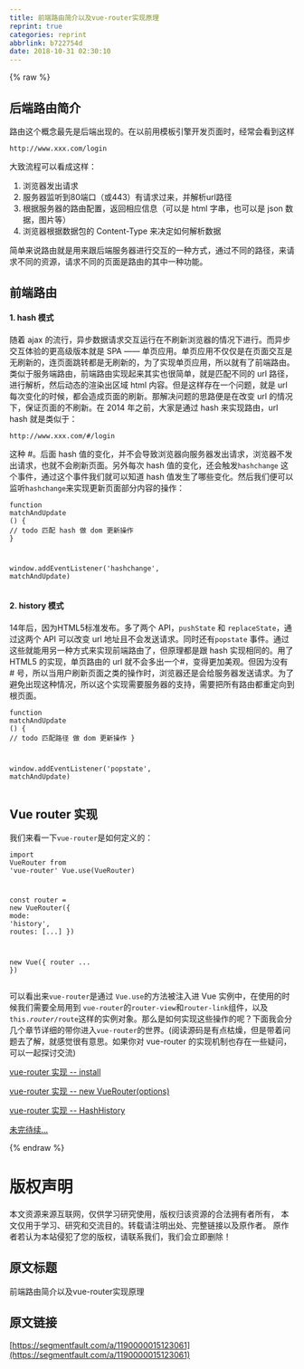 ```yaml
---
title: 前端路由简介以及vue-router实现原理
reprint: true
categories: reprint
abbrlink: b722754d
date: 2018-10-31 02:30:10
---
```


{% raw %}
<h2 id="articleHeader0">&#x540E;&#x7AEF;&#x8DEF;&#x7531;&#x7B80;&#x4ECB;</h2><p>&#x8DEF;&#x7531;&#x8FD9;&#x4E2A;&#x6982;&#x5FF5;&#x6700;&#x5148;&#x662F;&#x540E;&#x7AEF;&#x51FA;&#x73B0;&#x7684;&#x3002;&#x5728;&#x4EE5;&#x524D;&#x7528;&#x6A21;&#x677F;&#x5F15;&#x64CE;&#x5F00;&#x53D1;&#x9875;&#x9762;&#x65F6;&#xFF0C;&#x7ECF;&#x5E38;&#x4F1A;&#x770B;&#x5230;&#x8FD9;&#x6837;</p><div class="widget-codetool" style="display:none"><div class="widget-codetool--inner"><span class="selectCode code-tool" data-toggle="tooltip" data-placement="top" title="" data-original-title="&#x5168;&#x9009;"></span> <span type="button" class="copyCode code-tool" data-toggle="tooltip" data-placement="top" data-clipboard-text="http://www.xxx.com/login" title="" data-original-title="&#x590D;&#x5236;"></span> <span type="button" class="saveToNote code-tool" data-toggle="tooltip" data-placement="top" title="" data-original-title="&#x653E;&#x8FDB;&#x7B14;&#x8BB0;"></span></div></div><pre class="hljs dts"><code class="sh" style="word-break:break-word;white-space:initial"><span class="hljs-symbol">http:</span><span class="hljs-comment">//www.xxx.com/login</span></code></pre><p>&#x5927;&#x81F4;&#x6D41;&#x7A0B;&#x53EF;&#x4EE5;&#x770B;&#x6210;&#x8FD9;&#x6837;&#xFF1A;</p><ol><li>&#x6D4F;&#x89C8;&#x5668;&#x53D1;&#x51FA;&#x8BF7;&#x6C42;</li><li>&#x670D;&#x52A1;&#x5668;&#x76D1;&#x542C;&#x5230;80&#x7AEF;&#x53E3;&#xFF08;&#x6216;443&#xFF09;&#x6709;&#x8BF7;&#x6C42;&#x8FC7;&#x6765;&#xFF0C;&#x5E76;&#x89E3;&#x6790;url&#x8DEF;&#x5F84;</li><li>&#x6839;&#x636E;&#x670D;&#x52A1;&#x5668;&#x7684;&#x8DEF;&#x7531;&#x914D;&#x7F6E;&#xFF0C;&#x8FD4;&#x56DE;&#x76F8;&#x5E94;&#x4FE1;&#x606F;&#xFF08;&#x53EF;&#x4EE5;&#x662F; html &#x5B57;&#x4E32;&#xFF0C;&#x4E5F;&#x53EF;&#x4EE5;&#x662F; json &#x6570;&#x636E;&#xFF0C;&#x56FE;&#x7247;&#x7B49;&#xFF09;</li><li>&#x6D4F;&#x89C8;&#x5668;&#x6839;&#x636E;&#x6570;&#x636E;&#x5305;&#x7684; Content-Type &#x6765;&#x51B3;&#x5B9A;&#x5982;&#x4F55;&#x89E3;&#x6790;&#x6570;&#x636E;</li></ol><p>&#x7B80;&#x5355;&#x6765;&#x8BF4;&#x8DEF;&#x7531;&#x5C31;&#x662F;&#x7528;&#x6765;&#x8DDF;&#x540E;&#x7AEF;&#x670D;&#x52A1;&#x5668;&#x8FDB;&#x884C;&#x4EA4;&#x4E92;&#x7684;&#x4E00;&#x79CD;&#x65B9;&#x5F0F;&#xFF0C;&#x901A;&#x8FC7;&#x4E0D;&#x540C;&#x7684;&#x8DEF;&#x5F84;&#xFF0C;&#x6765;&#x8BF7;&#x6C42;&#x4E0D;&#x540C;&#x7684;&#x8D44;&#x6E90;&#xFF0C;&#x8BF7;&#x6C42;&#x4E0D;&#x540C;&#x7684;&#x9875;&#x9762;&#x662F;&#x8DEF;&#x7531;&#x7684;&#x5176;&#x4E2D;&#x4E00;&#x79CD;&#x529F;&#x80FD;&#x3002;</p><h2 id="articleHeader1">&#x524D;&#x7AEF;&#x8DEF;&#x7531;</h2><h4>1. hash &#x6A21;&#x5F0F;</h4><p>&#x968F;&#x7740; ajax &#x7684;&#x6D41;&#x884C;&#xFF0C;&#x5F02;&#x6B65;&#x6570;&#x636E;&#x8BF7;&#x6C42;&#x4EA4;&#x4E92;&#x8FD0;&#x884C;&#x5728;&#x4E0D;&#x5237;&#x65B0;&#x6D4F;&#x89C8;&#x5668;&#x7684;&#x60C5;&#x51B5;&#x4E0B;&#x8FDB;&#x884C;&#x3002;&#x800C;&#x5F02;&#x6B65;&#x4EA4;&#x4E92;&#x4F53;&#x9A8C;&#x7684;&#x66F4;&#x9AD8;&#x7EA7;&#x7248;&#x672C;&#x5C31;&#x662F; SPA &#x2014;&#x2014; &#x5355;&#x9875;&#x5E94;&#x7528;&#x3002;&#x5355;&#x9875;&#x5E94;&#x7528;&#x4E0D;&#x4EC5;&#x4EC5;&#x662F;&#x5728;&#x9875;&#x9762;&#x4EA4;&#x4E92;&#x662F;&#x65E0;&#x5237;&#x65B0;&#x7684;&#xFF0C;&#x8FDE;&#x9875;&#x9762;&#x8DF3;&#x8F6C;&#x90FD;&#x662F;&#x65E0;&#x5237;&#x65B0;&#x7684;&#xFF0C;&#x4E3A;&#x4E86;&#x5B9E;&#x73B0;&#x5355;&#x9875;&#x5E94;&#x7528;&#xFF0C;&#x6240;&#x4EE5;&#x5C31;&#x6709;&#x4E86;&#x524D;&#x7AEF;&#x8DEF;&#x7531;&#x3002;<br>&#x7C7B;&#x4F3C;&#x4E8E;&#x670D;&#x52A1;&#x7AEF;&#x8DEF;&#x7531;&#xFF0C;&#x524D;&#x7AEF;&#x8DEF;&#x7531;&#x5B9E;&#x73B0;&#x8D77;&#x6765;&#x5176;&#x5B9E;&#x4E5F;&#x5F88;&#x7B80;&#x5355;&#xFF0C;&#x5C31;&#x662F;&#x5339;&#x914D;&#x4E0D;&#x540C;&#x7684; url &#x8DEF;&#x5F84;&#xFF0C;&#x8FDB;&#x884C;&#x89E3;&#x6790;&#xFF0C;&#x7136;&#x540E;&#x52A8;&#x6001;&#x7684;&#x6E32;&#x67D3;&#x51FA;&#x533A;&#x57DF; html &#x5185;&#x5BB9;&#x3002;&#x4F46;&#x662F;&#x8FD9;&#x6837;&#x5B58;&#x5728;&#x4E00;&#x4E2A;&#x95EE;&#x9898;&#xFF0C;&#x5C31;&#x662F; url &#x6BCF;&#x6B21;&#x53D8;&#x5316;&#x7684;&#x65F6;&#x5019;&#xFF0C;&#x90FD;&#x4F1A;&#x9020;&#x6210;&#x9875;&#x9762;&#x7684;&#x5237;&#x65B0;&#x3002;&#x90A3;&#x89E3;&#x51B3;&#x95EE;&#x9898;&#x7684;&#x601D;&#x8DEF;&#x4FBF;&#x662F;&#x5728;&#x6539;&#x53D8; url &#x7684;&#x60C5;&#x51B5;&#x4E0B;&#xFF0C;&#x4FDD;&#x8BC1;&#x9875;&#x9762;&#x7684;&#x4E0D;&#x5237;&#x65B0;&#x3002;&#x5728; 2014 &#x5E74;&#x4E4B;&#x524D;&#xFF0C;&#x5927;&#x5BB6;&#x662F;&#x901A;&#x8FC7; hash &#x6765;&#x5B9E;&#x73B0;&#x8DEF;&#x7531;&#xFF0C;url hash &#x5C31;&#x662F;&#x7C7B;&#x4F3C;&#x4E8E;&#xFF1A;</p><div class="widget-codetool" style="display:none"><div class="widget-codetool--inner"><span class="selectCode code-tool" data-toggle="tooltip" data-placement="top" title="" data-original-title="&#x5168;&#x9009;"></span> <span type="button" class="copyCode code-tool" data-toggle="tooltip" data-placement="top" data-clipboard-text="http://www.xxx.com/#/login" title="" data-original-title="&#x590D;&#x5236;"></span> <span type="button" class="saveToNote code-tool" data-toggle="tooltip" data-placement="top" title="" data-original-title="&#x653E;&#x8FDB;&#x7B14;&#x8BB0;"></span></div></div><pre class="hljs avrasm"><code class="sh" style="word-break:break-word;white-space:initial"><span class="hljs-symbol">http:</span>//www.xxx.com/<span class="hljs-meta">#/login</span></code></pre><p>&#x8FD9;&#x79CD; #&#x3002;&#x540E;&#x9762; hash &#x503C;&#x7684;&#x53D8;&#x5316;&#xFF0C;&#x5E76;&#x4E0D;&#x4F1A;&#x5BFC;&#x81F4;&#x6D4F;&#x89C8;&#x5668;&#x5411;&#x670D;&#x52A1;&#x5668;&#x53D1;&#x51FA;&#x8BF7;&#x6C42;&#xFF0C;&#x6D4F;&#x89C8;&#x5668;&#x4E0D;&#x53D1;&#x51FA;&#x8BF7;&#x6C42;&#xFF0C;&#x4E5F;&#x5C31;&#x4E0D;&#x4F1A;&#x5237;&#x65B0;&#x9875;&#x9762;&#x3002;&#x53E6;&#x5916;&#x6BCF;&#x6B21; hash &#x503C;&#x7684;&#x53D8;&#x5316;&#xFF0C;&#x8FD8;&#x4F1A;&#x89E6;&#x53D1;<code>hashchange</code> &#x8FD9;&#x4E2A;&#x4E8B;&#x4EF6;&#xFF0C;&#x901A;&#x8FC7;&#x8FD9;&#x4E2A;&#x4E8B;&#x4EF6;&#x6211;&#x4EEC;&#x5C31;&#x53EF;&#x4EE5;&#x77E5;&#x9053; hash &#x503C;&#x53D1;&#x751F;&#x4E86;&#x54EA;&#x4E9B;&#x53D8;&#x5316;&#x3002;&#x7136;&#x540E;&#x6211;&#x4EEC;&#x4FBF;&#x53EF;&#x4EE5;&#x76D1;&#x542C;<code>hashchange</code>&#x6765;&#x5B9E;&#x73B0;&#x66F4;&#x65B0;&#x9875;&#x9762;&#x90E8;&#x5206;&#x5185;&#x5BB9;&#x7684;&#x64CD;&#x4F5C;&#xFF1A;</p><div class="widget-codetool" style="display:none"><div class="widget-codetool--inner"><span class="selectCode code-tool" data-toggle="tooltip" data-placement="top" title="" data-original-title="&#x5168;&#x9009;"></span> <span type="button" class="copyCode code-tool" data-toggle="tooltip" data-placement="top" data-clipboard-text="function matchAndUpdate () {
   // todo &#x5339;&#x914D; hash &#x505A; dom &#x66F4;&#x65B0;&#x64CD;&#x4F5C;
}

window.addEventListener(&apos;hashchange&apos;, matchAndUpdate)" title="" data-original-title="&#x590D;&#x5236;"></span> <span type="button" class="saveToNote code-tool" data-toggle="tooltip" data-placement="top" title="" data-original-title="&#x653E;&#x8FDB;&#x7B14;&#x8BB0;"></span></div></div><pre class="javascript hljs"><code class="js"><span class="hljs-function"><span class="hljs-keyword">function</span> <span class="hljs-title">matchAndUpdate</span> (<span class="hljs-params"></span>) </span>{
   <span class="hljs-comment">// todo &#x5339;&#x914D; hash &#x505A; dom &#x66F4;&#x65B0;&#x64CD;&#x4F5C;</span>
}

<span class="hljs-built_in">window</span>.addEventListener(<span class="hljs-string">&apos;hashchange&apos;</span>, matchAndUpdate)</code></pre><h4>2. history &#x6A21;&#x5F0F;</h4><p>14&#x5E74;&#x540E;&#xFF0C;&#x56E0;&#x4E3A;HTML5&#x6807;&#x51C6;&#x53D1;&#x5E03;&#x3002;&#x591A;&#x4E86;&#x4E24;&#x4E2A; API&#xFF0C;<code>pushState</code> &#x548C; <code>replaceState</code>&#xFF0C;&#x901A;&#x8FC7;&#x8FD9;&#x4E24;&#x4E2A; API &#x53EF;&#x4EE5;&#x6539;&#x53D8; url &#x5730;&#x5740;&#x4E14;&#x4E0D;&#x4F1A;&#x53D1;&#x9001;&#x8BF7;&#x6C42;&#x3002;&#x540C;&#x65F6;&#x8FD8;&#x6709;<code>popstate</code> &#x4E8B;&#x4EF6;&#x3002;&#x901A;&#x8FC7;&#x8FD9;&#x4E9B;&#x5C31;&#x80FD;&#x7528;&#x53E6;&#x4E00;&#x79CD;&#x65B9;&#x5F0F;&#x6765;&#x5B9E;&#x73B0;&#x524D;&#x7AEF;&#x8DEF;&#x7531;&#x4E86;&#xFF0C;&#x4F46;&#x539F;&#x7406;&#x90FD;&#x662F;&#x8DDF; hash &#x5B9E;&#x73B0;&#x76F8;&#x540C;&#x7684;&#x3002;&#x7528;&#x4E86; HTML5 &#x7684;&#x5B9E;&#x73B0;&#xFF0C;&#x5355;&#x9875;&#x8DEF;&#x7531;&#x7684; url &#x5C31;&#x4E0D;&#x4F1A;&#x591A;&#x51FA;&#x4E00;&#x4E2A;#&#xFF0C;&#x53D8;&#x5F97;&#x66F4;&#x52A0;&#x7F8E;&#x89C2;&#x3002;&#x4F46;&#x56E0;&#x4E3A;&#x6CA1;&#x6709; # &#x53F7;&#xFF0C;&#x6240;&#x4EE5;&#x5F53;&#x7528;&#x6237;&#x5237;&#x65B0;&#x9875;&#x9762;&#x4E4B;&#x7C7B;&#x7684;&#x64CD;&#x4F5C;&#x65F6;&#xFF0C;&#x6D4F;&#x89C8;&#x5668;&#x8FD8;&#x662F;&#x4F1A;&#x7ED9;&#x670D;&#x52A1;&#x5668;&#x53D1;&#x9001;&#x8BF7;&#x6C42;&#x3002;&#x4E3A;&#x4E86;&#x907F;&#x514D;&#x51FA;&#x73B0;&#x8FD9;&#x79CD;&#x60C5;&#x51B5;&#xFF0C;&#x6240;&#x4EE5;&#x8FD9;&#x4E2A;&#x5B9E;&#x73B0;&#x9700;&#x8981;&#x670D;&#x52A1;&#x5668;&#x7684;&#x652F;&#x6301;&#xFF0C;&#x9700;&#x8981;&#x628A;&#x6240;&#x6709;&#x8DEF;&#x7531;&#x90FD;&#x91CD;&#x5B9A;&#x5411;&#x5230;&#x6839;&#x9875;&#x9762;&#x3002;</p><div class="widget-codetool" style="display:none"><div class="widget-codetool--inner"><span class="selectCode code-tool" data-toggle="tooltip" data-placement="top" title="" data-original-title="&#x5168;&#x9009;"></span> <span type="button" class="copyCode code-tool" data-toggle="tooltip" data-placement="top" data-clipboard-text="function matchAndUpdate () {
   // todo &#x5339;&#x914D;&#x8DEF;&#x5F84; &#x505A; dom &#x66F4;&#x65B0;&#x64CD;&#x4F5C;
}

window.addEventListener(&apos;popstate&apos;, matchAndUpdate)" title="" data-original-title="&#x590D;&#x5236;"></span> <span type="button" class="saveToNote code-tool" data-toggle="tooltip" data-placement="top" title="" data-original-title="&#x653E;&#x8FDB;&#x7B14;&#x8BB0;"></span></div></div><pre class="javascript hljs"><code class="js"><span class="hljs-function"><span class="hljs-keyword">function</span> <span class="hljs-title">matchAndUpdate</span> (<span class="hljs-params"></span>) </span>{
   <span class="hljs-comment">// todo &#x5339;&#x914D;&#x8DEF;&#x5F84; &#x505A; dom &#x66F4;&#x65B0;&#x64CD;&#x4F5C;</span>
}

<span class="hljs-built_in">window</span>.addEventListener(<span class="hljs-string">&apos;popstate&apos;</span>, matchAndUpdate)</code></pre><h2 id="articleHeader2">Vue router &#x5B9E;&#x73B0;</h2><p>&#x6211;&#x4EEC;&#x6765;&#x770B;&#x4E00;&#x4E0B;<code>vue-router</code>&#x662F;&#x5982;&#x4F55;&#x5B9A;&#x4E49;&#x7684;&#xFF1A;</p><div class="widget-codetool" style="display:none"><div class="widget-codetool--inner"><span class="selectCode code-tool" data-toggle="tooltip" data-placement="top" title="" data-original-title="&#x5168;&#x9009;"></span> <span type="button" class="copyCode code-tool" data-toggle="tooltip" data-placement="top" data-clipboard-text="import VueRouter from &apos;vue-router&apos;
Vue.use(VueRouter)

const router = new VueRouter({
  mode: &apos;history&apos;,
  routes: [...]
})

new Vue({
  router
  ...
})" title="" data-original-title="&#x590D;&#x5236;"></span> <span type="button" class="saveToNote code-tool" data-toggle="tooltip" data-placement="top" title="" data-original-title="&#x653E;&#x8FDB;&#x7B14;&#x8BB0;"></span></div></div><pre class="javascript hljs"><code class="js"><span class="hljs-keyword">import</span> VueRouter <span class="hljs-keyword">from</span> <span class="hljs-string">&apos;vue-router&apos;</span>
Vue.use(VueRouter)

<span class="hljs-keyword">const</span> router = <span class="hljs-keyword">new</span> VueRouter({
  <span class="hljs-attr">mode</span>: <span class="hljs-string">&apos;history&apos;</span>,
  <span class="hljs-attr">routes</span>: [...]
})

<span class="hljs-keyword">new</span> Vue({
  router
  ...
})</code></pre><p>&#x53EF;&#x4EE5;&#x770B;&#x51FA;&#x6765;<code>vue-router</code>&#x662F;&#x901A;&#x8FC7; <code>Vue.use</code>&#x7684;&#x65B9;&#x6CD5;&#x88AB;&#x6CE8;&#x5165;&#x8FDB; Vue &#x5B9E;&#x4F8B;&#x4E2D;&#xFF0C;&#x5728;&#x4F7F;&#x7528;&#x7684;&#x65F6;&#x5019;&#x6211;&#x4EEC;&#x9700;&#x8981;&#x5168;&#x5C40;&#x7528;&#x5230; <code>vue-router</code>&#x7684;<code>router-view</code>&#x548C;<code>router-link</code>&#x7EC4;&#x4EF6;&#xFF0C;&#x4EE5;&#x53CA;<code>this.$router/$route</code>&#x8FD9;&#x6837;&#x7684;&#x5B9E;&#x4F8B;&#x5BF9;&#x8C61;&#x3002;&#x90A3;&#x4E48;&#x662F;&#x5982;&#x4F55;&#x5B9E;&#x73B0;&#x8FD9;&#x4E9B;&#x64CD;&#x4F5C;&#x7684;&#x5462;&#xFF1F;&#x4E0B;&#x9762;&#x6211;&#x4F1A;&#x5206;&#x51E0;&#x4E2A;&#x7AE0;&#x8282;&#x8BE6;&#x7EC6;&#x7684;&#x5E26;&#x4F60;&#x8FDB;&#x5165;<code>vue-router</code>&#x7684;&#x4E16;&#x754C;&#x3002;(&#x9605;&#x8BFB;&#x6E90;&#x7801;&#x662F;&#x6709;&#x70B9;&#x67AF;&#x71E5;&#xFF0C;&#x4F46;&#x662F;&#x5E26;&#x7740;&#x95EE;&#x9898;&#x53BB;&#x4E86;&#x89E3;&#xFF0C;&#x5C31;&#x611F;&#x89C9;&#x5F88;&#x6709;&#x610F;&#x601D;&#x3002;&#x5982;&#x679C;&#x4F60;&#x5BF9; vue-router &#x7684;&#x5B9E;&#x73B0;&#x673A;&#x5236;&#x4E5F;&#x5B58;&#x5728;&#x4E00;&#x4E9B;&#x7591;&#x95EE;&#xFF0C;&#x53EF;&#x4EE5;&#x4E00;&#x8D77;&#x63A2;&#x8BA8;&#x4EA4;&#x6D41;)</p><p><a href="https://github.com/muwoo/blogs/issues/23" rel="nofollow noreferrer" target="_blank">vue-router &#x5B9E;&#x73B0; -- install</a></p><p><a href="https://github.com/muwoo/blogs/issues/24" rel="nofollow noreferrer" target="_blank">vue-router &#x5B9E;&#x73B0; -- new VueRouter(options)</a></p><p><a href="https://github.com/muwoo/blogs/issues/25" rel="nofollow noreferrer" target="_blank">vue-router &#x5B9E;&#x73B0; -- HashHistory</a></p><p><a href="https://github.com/muwoo/blogs/issues" rel="nofollow noreferrer" target="_blank">&#x672A;&#x5B8C;&#x5F85;&#x7EED;...</a></p>
{% endraw %}

# 版权声明
本文资源来源互联网，仅供学习研究使用，版权归该资源的合法拥有者所有，
本文仅用于学习、研究和交流目的。转载请注明出处、完整链接以及原作者。
原作者若认为本站侵犯了您的版权，请联系我们，我们会立即删除！

## 原文标题
前端路由简介以及vue-router实现原理

## 原文链接
[https://segmentfault.com/a/1190000015123061](https://segmentfault.com/a/1190000015123061)

